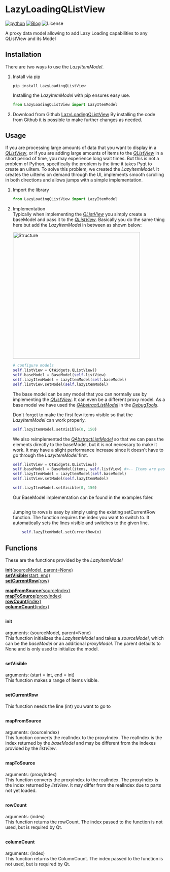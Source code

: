 # LazyLoadingQListView
[![python](https://img.shields.io/badge/Python-3.9-3776AB.svg?style=flat&logo=python&logoColor=white)](https://www.python.org) [![Blog](https://img.shields.io/badge/blog-pyqt-green.svg)](https:https://doc.qt.io/) ![License](https://img.shields.io/badge/License-MIT-%23efefef?style=flat&color=%234287f5&link=https%3A%2F%2Fgithub.com%2Fmonal-im%2FLazyLoadingQListView%2Fblob%2Fmaster%2FLICENSE)

A proxy data model allowing to add Lazy Loading capabilities to any QListView and its Model

## Installation
There are two ways to use the *LazyItemModel*.
1. Install via pip
    ```
    pip install LazyLoadingQListView
    ```
    Installing the *LazyItemModel* with pip ensures easy use.
    ```python
    from LazyLoadingQListView import LazyItemModel
    ```

2. Download from Github
    [LazyLoadingQListView](https://github.com/monal-im/LazyLoadingQListView) 
    By installing the code from Github it is possible to make further changes as needed.


## Usage
If you are processing large amounts of data that you want to display in a [*QListView*](https://doc.qt.io/qtforpython-5/PySide2/QtWidgets/QListView.html), or if you are adding large amounts of items to the [*QListView*](https://doc.qt.io/qtforpython-5/PySide2/QtWidgets/QListView.html) in a short period of time, you may experience long wait times. But this is not a problem of Python, specifically the problem is the time it takes Pyqt to create an uiItem. To solve this problem, we created the *LazyItemModel*. It creates the uiItems on demand through the UI, implements smooth scrolling in both directions and allows jumps with a simple implementation.

1. Import the library
    ```python
    from LazyLoadingQListView import LazyItemModel
    ```

2. Implementation\
    Typically when implementing the [*QListView*](https://doc.qt.io/qtforpython-5/PySide2/QtWidgets/QListView.html) you simply create a baseModel and pass it to the [*QListView*](https://doc.qt.io/qtforpython-5/PySide2/QtWidgets/QListView.html). Basically you do the same thing here but add the *LazyItemModel* in between as shown below:

    <img src="https://github.com/monal-im/LazyLoadingQListView/assets/76741977/6ea8ef46-1651-44f6-b312-dd787e43bd2c" alt="Structure" width="400"/>

    ```python
    # configure models
    self.listView = QtWidgets.QListView()
    self.baseModel = BaseModel(self.listView)
    self.lazyItemModel = LazyItemModel(self.baseModel)
    self.listView.setModel(self.lazyItemModel)
    ```

    The base model can be any model that you can normally use by implementing the [*QListView*](https://doc.qt.io/qtforpython-5/PySide2/QtWidgets/QListView.html). It can even be a different proxy model. As a base model we have used the [*QAbstractListModel*](https://doc.qt.io/qtforpython-5/PySide2/QtCore/QAbstractListModel.html) in the [*DebugTools*](https://github.com/monal-im/DebugTools).

    Don't forget to make the first few items visible so that the *LazyItemModel* can work properly.

    ```python
    self.lazyItemModel.setVisible(0, 150)
    ```

    We also reimplemented the [*QAbstractListModel*](https://doc.qt.io/qtforpython-5/PySide2/QtCore/QAbstractListModel.html) so that we can pass the elements directly to the baseModel, but it is not necessary to make it work. It may have a slight performance increase since it doesn't have to go through the *LazyItemModel* first.

    ```python
    self.listView = QtWidgets.QListView()
    self.baseModel = BaseModel(items, self.listView) #<-- Items are passed directly to the baseModel
    self.lazyItemModel = LazyItemModel(self.baseModel)
    self.listView.setModel(self.lazyItemModel)

    self.lazyItemModel.setVisible(0, 150)
    ```

    Our BaseModel implementation can be found in the examples foler.

    ##

    Jumping to rows is easy by simply using the existing setCurrentRow function. The function requires the index you want to switch to. It automatically sets the lines visible and switches to the given line.

    ```python
        self.lazyItemModel.setCurrentRow(x)
    ```

## Functions
These are the functions provided by the *LazyItemModel*

[__init__(sourceModel, parent=None)](#init)\
[__setVisible__(start, end)](#setVisible)\
[__setCurrentRow__(row)](#setCurrentRow)


[__mapFromSource__(sourceIndex)](#mapFromSource)\
[__mapToSource__(proxyIndex)](#mapToSource)\
[__rowCount__(index)](#rowCount)\
[__columnCount__(index)](#columnCount)

##
#### init
arguments: (sourceModel, parent=None)\
This function initializes the *LazyItemModel* and takes a *sourceModel*, which can be the *baseModel* or an additional *proxyModel*. The parent defaults to None and is only used to initialize the model.

##
#### setVisible
arguments: (start = int, end = int)\
This function makes a range of items visible.

##
#### setCurrentRow
This function needs the line (int) you want to go to

##
#### mapFromSource
arguments: (sourceIndex)\
This function converts the realIndex to the proxyIndex. The realIndex is the index returned by the *baseModel* and may be different from the indexes provided by the *listView*.

##
#### mapToSource
arguments: (proxyIndex)\
This function converts the proxyIndex to the realIndex. The proxyIndex is the index returned by *listView*. It may differ from the realIndex due to parts not yet loaded.

##
#### rowCount
arguments: (index)\
This function returns the rowCount. The index passed to the function is not used, but is required by Qt.

##
#### columnCount
arguments: (index)\
This function returns the ColumnCount. The index passed to the function is not used, but is required by Qt.

